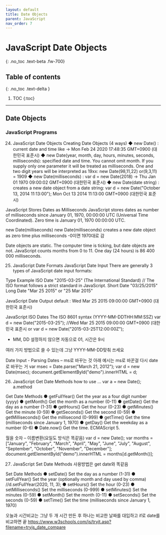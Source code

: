 ```yaml
---
layout: default
title: Date Objects
parent: JavaScript
nav_order: 7
---
```


# JavaScript Date Objects
{: .no_toc .text-beta .fw-700}

## Table of contents
{: .no_toc .text-delta }

1. TOC
{:toc}

---

## Date Objects

### JavaScript Programs

24. JavaScript Date Objects
Creating Date Objects (4 ways)
◆ new Date() : current date and time like -> Mon Feb 24 2020 17:48:35 GMT+0900 (대한민국 표준시)
◆ new Date(year, month, day, hours, minutes, seconds, milliseconds): specified date and time.
	You cannot omit month. If you supply only one parameter it will be treated as milliseconds.
	One and two digit years will be interpreted as 19xx: new Date(98,11,22) or(9,3,11) = 1909
◆ new Date(milliseconds) : var d = new Date(2018) -> Thu Jan 01 1970 09:00:02 GMT+0900 (대한민국 표준시)
◆ new Date(date string) : creates a new date object from a date string:
	var d = new Date("October 13, 2014 11:13:00");
	Mon Oct 13 2014 11:13:00 GMT+0900 (대한민국 표준시)

JavaScript Stores Dates as Milliseconds
JavaScript stores dates as number of milliseconds since January 01, 1970, 00:00:00 UTC (Universal Time Coordinated).
Zero time is January 01, 1970 00:00:00 UTC.

new Date(milliseconds)
new Date(milliseconds) creates a new date object as zero time plus milliseconds
-0이면 1970대로 감

Date objects are static. The computer time is ticking, but date objects are not.
JavaScript counts months from 0 to 11.
One day (24 hours) is 86 400 000 milliseconds.

25. JavaScript Date Formats
JavaScript Date Input
There are generally 3 types of JavaScript date input formats:

Type		Example
ISO Date		"2015-03-25" (The International Standard) // The ISO format follows a strict standard in JavaScript.
Short Date	"03/25/2015"
Long Date	"Mar 25 2015" or "25 Mar 2015"

JavaScript Date Output
default : Wed Mar 25 2015 09:00:00 GMT+0900 (대한민국 표준시)

JavaScript ISO Dates
The ISO 8601 syntax (YYYY-MM-DDTHH:MM:SSZ)
var d = new Date("2015-03-25");	//Wed Mar 25 2015 09:00:00 GMT+0900 (대한민국 표준시
or var d = new Date("2015-03-25T12:00:00Z");

- MM, DD 설정하지 않으면 자동으로 01, 시간은 9시

여러 가지 방법으로 쓸 수 있는데 그냥 YYYY-MM-DD맞춰 쓰세요

Date Input - Parsing Dates – ms로 바꾸는 것
아래 예시는 ms로 바꾼걸 다시 date로 바꾸는 거
	var msec = Date.parse("March 21, 2012");
	var d = new Date(msec);
	document.getElementById("demo").innerHTML = d;

26. JavaScript Get Date Methods
how to use ...
	var a = new Date();
	a.method

Get Date Methods
● getFullYear()		Get the year as a four digit number (yyyy)
● getMonth()		Get the month as a number (0-11)
● getDate()		Get the day as a number (1-31)
● getHours()		Get the hour (0-23)
● getMinutes()		Get the minute (0-59)
● getSeconds()		Get the second (0-59)
● getMilliseconds()	Get the millisecond (0-999)
● getTime()		Get the time (milliseconds since January 1, 1970)
● getDay()		Get the weekday as a number (0-6)
● Date.now()		Get the time. ECMAScript 5.

월을 숫자 – 이름변환(요일도 방식은 똑같음)
var d = new Date();
var months = ["January", "February", "March", "April", "May", "June", "July", "August", "September", "October", "November", "December"];
document.getElementById("demo").innerHTML = months[d.getMonth()];

27. JavaScript Set Date Methods
사용방법은 get date와 똑같음

Set Date Methods
● setDate()		Set the day as a number (1-31)
● setFullYear()		Set the year (optionally month and day used by comma) //d.setFullYear(2020, 11, 3);
● setHours()		Set the hour (0-23)
● setMilliseconds()	Set the milliseconds (0-999)
● setMinutes()		Set the minutes (0-59)
● setMonth()		Set the month (0-11)
● setSeconds()		Set the seconds (0-59)
● setTime()		Set the time (milliseconds since January 1, 1970)

오늘과 시간비교는 그냥 두 개 시간 만든 후 하나는 비교한 날짜를 대입하고 if로 date를 비교하면 끝
https://www.w3schools.com/js/tryit.asp?filename=tryjs_date_compare
